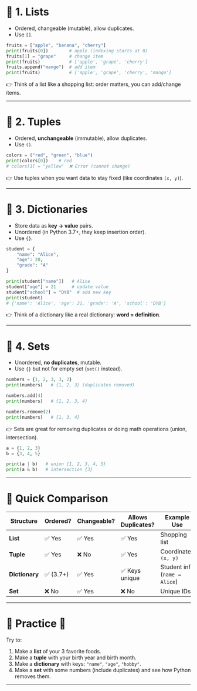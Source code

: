 # 🔹 1. **Lists**

- Ordered, changeable (mutable), allow duplicates.
- Use `[]`.

```python
fruits = ["apple", "banana", "cherry"]
print(fruits[0])        # apple (indexing starts at 0)
fruits[1] = "grape"     # change item
print(fruits)           # ['apple', 'grape', 'cherry']
fruits.append("mango")  # add item
print(fruits)           # ['apple', 'grape', 'cherry', 'mango']

```

👉 Think of a list like a shopping list: order matters, you can add/change items.

---

# 🔹 2. **Tuples**

- Ordered, **unchangeable** (immutable), allow duplicates.
- Use `()`.

```python
colors = ("red", "green", "blue")
print(colors[0])    # red
# colors[1] = "yellow"  ❌ Error (cannot change)

```

👉 Use tuples when you want data to stay fixed (like coordinates `(x, y)`).

---

# 🔹 3. **Dictionaries**

- Store data as **key → value** pairs.
- Unordered (in Python 3.7+, they keep insertion order).
- Use `{}`.

```python
student = {
    "name": "Alice",
    "age": 20,
    "grade": "A"
}

print(student["name"])   # Alice
student["age"] = 21      # update value
student["school"] = "DYB"  # add new key
print(student)
# {'name': 'Alice', 'age': 21, 'grade': 'A', 'school': 'DYB'}

```

👉 Think of a dictionary like a real dictionary: **word = definition**.

---

# 🔹 4. **Sets**

- Unordered, **no duplicates**, mutable.
- Use `{}` but not for empty set (`set()` instead).

```python
numbers = {1, 2, 3, 3, 2}
print(numbers)   # {1, 2, 3} (duplicates removed)

numbers.add(4)
print(numbers)   # {1, 2, 3, 4}

numbers.remove(2)
print(numbers)   # {1, 3, 4}

```

👉 Sets are great for removing duplicates or doing math operations (union, intersection).

```python
a = {1, 2, 3}
b = {3, 4, 5}

print(a | b)   # union {1, 2, 3, 4, 5}
print(a & b)   # intersection {3}

```

---

# 🔹 Quick Comparison

| Structure | Ordered? | Changeable? | Allows Duplicates? | Example Use |
| --- | --- | --- | --- | --- |
| **List** | ✅ Yes | ✅ Yes | ✅ Yes | Shopping list |
| **Tuple** | ✅ Yes | ❌ No | ✅ Yes | Coordinates `(x, y)` |
| **Dictionary** | ✅ (3.7+) | ✅ Yes | ✅ Keys unique | Student info (`name → Alice`) |
| **Set** | ❌ No | ✅ Yes | ❌ No | Unique IDs |

---

# 🔹 Practice 📝

Try to:

1. Make a **list** of your 3 favorite foods.
2. Make a **tuple** with your birth year and birth month.
3. Make a **dictionary** with keys: `"name"`, `"age"`, `"hobby"`.
4. Make a **set** with some numbers (include duplicates) and see how Python removes them.

---

